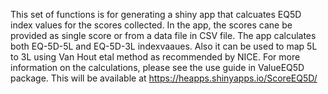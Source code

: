 This set of functions is for generating a shiny app that calcuates EQ5D index values for the scores collected. In the app, the scores cane be provided as single score or from a data file in CSV file. The app calculates both EQ-5D-5L and EQ-5D-3L indexvaaues. Also it can be used to map 5L to 3L using Van Hout etal method as recommended by NICE. For more information on the calculations, please see the use guide in ValueEQ5D package. This will be available at https://heapps.shinyapps.io/ScoreEQ5D/
